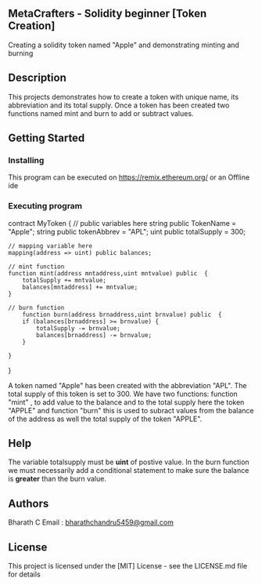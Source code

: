 ## MetaCrafters - Solidity beginner [Token Creation]

Creating a solidity token named "Apple" and demonstrating minting and burning

## Description

This projects demonstrates how to create a token with unique name, its abbreviation and its total supply. Once a token has been created two functions named mint and burn to add or subtract values.

## Getting Started

### Installing

This program can be executed on https://remix.ethereum.org/ or an Offline ide

### Executing program

contract MyToken {
    // public variables here
    string public TokenName = "Apple";
    string public tokenAbbrev = "APL";
    uint public totalSupply = 300;

    // mapping variable here
    mapping(address => uint) public balances;

    // mint function
    function mint(address mntaddress,uint mntvalue) public  {
        totalSupply += mntvalue;
        balances[mntaddress] += mntvalue;
    }
    
    // burn function
        function burn(address brnaddress,uint brnvalue) public  {
        if (balances[brnaddress] >= brnvalue) {
            totalSupply -= brnvalue;
            balances[brnaddress] -= brnvalue;
        }
        
    }
}

A token named "Apple" has been created with the abbreviation "APL". The total supply of this token is set to 300. We have two functions: function "mint" , to add value to the balance and to the total supply here the token "APPLE" and function "burn" this is used to subract values from the balance of the address as well the total supply of the token "APPLE". 
## Help

The variable totalsupply must be **uint** of postive value. 
In the burn function we must necessarily add a conditional statement to make sure the balance is **greater** than the burn value. 
## Authors

Bharath C
Email : bharathchandru5459@gmail.com



## License

This project is licensed under the [MIT] License - see the LICENSE.md file for details
